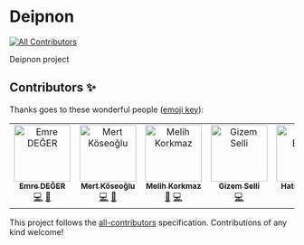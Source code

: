 # Deipnon
[![All Contributors](https://img.shields.io/badge/all_contributors-5-orange.svg?style=flat-square)](#contributors)

Deipnon project

## Contributors ✨

Thanks goes to these wonderful people ([emoji key](https://allcontributors.org/docs/en/emoji-key)):

<!-- ALL-CONTRIBUTORS-LIST:START - Do not remove or modify this section -->
<!-- prettier-ignore -->
<table>
  <tr>
    <td align="center"><a href="https://github.com/lexor"><img src="https://avatars1.githubusercontent.com/u/6876048?v=4" width="100px;" alt="Emre DEĞER"/><br /><sub><b>Emre DEĞER</b></sub></a><br /><a href="https://github.com/Deipnon/deipnon/commits?author=lexor" title="Code">💻</a> <a href="#review-lexor" title="Reviewed Pull Requests">👀</a></td>
    <td align="center"><a href="http://mkoseoglu.com"><img src="https://avatars0.githubusercontent.com/u/6067714?v=4" width="100px;" alt="Mert Köseoğlu"/><br /><sub><b>Mert Köseoğlu</b></sub></a><br /><a href="https://github.com/Deipnon/deipnon/commits?author=mksglu" title="Code">💻</a> <a href="#review-mksglu" title="Reviewed Pull Requests">👀</a></td>
    <td align="center"><a href="https://www.findhotel.net/"><img src="https://avatars2.githubusercontent.com/u/15940533?v=4" width="100px;" alt="Melih Korkmaz"/><br /><sub><b>Melih Korkmaz</b></sub></a><br /><a href="#review-melihkorkmaz" title="Reviewed Pull Requests">👀</a> <a href="https://github.com/Deipnon/deipnon/commits?author=melihkorkmaz" title="Code">💻</a></td>
    <td align="center"><a href="https://github.com/gizemcetinkaya"><img src="https://avatars2.githubusercontent.com/u/4254888?v=4" width="100px;" alt="Gizem Selli"/><br /><sub><b>Gizem Selli</b></sub></a><br /><a href="https://github.com/Deipnon/deipnon/commits?author=gizemcetinkaya" title="Code">💻</a></td>
    <td align="center"><a href="https://about.me/hadeyici"><img src="https://avatars3.githubusercontent.com/u/18482866?v=4" width="100px;" alt="Hatice Ergün"/><br /><sub><b>Hatice Ergün</b></sub></a><br /><a href="https://github.com/Deipnon/deipnon/commits?author=hadeyici" title="Code">💻</a></td>
  </tr>
</table>

<!-- ALL-CONTRIBUTORS-LIST:END -->

This project follows the [all-contributors](https://github.com/all-contributors/all-contributors) specification. Contributions of any kind welcome!

